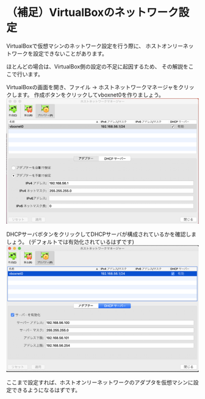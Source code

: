 # （補足）VirtualBoxのネットワーク設定

VirtualBoxで仮想マシンのネットワーク設定を行う際に、
ホストオンリーネットワークを設定できないことがあります。

ほとんどの場合は、VirtualBox側の設定の不足に起因するため、
その解説をここで行います。

VirtualBoxの画面を開き、ファイル -> ホストネットワークマネージャをクリックします。
作成ボタンをクリックしてvboxnet0を作りましょう。
![](2020-04-12-13-40-42.png)

DHCPサーバボタンをクリックしてDHCPサーバが構成されているかを確認しましょう。
(デフォルトでは有効化されているはずです)
![](2020-04-12-13-41-18.png)

ここまで設定すれば、ホストオンリーネットワークのアダプタを仮想マシンに設定できるようになるはずです。